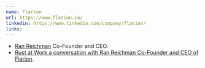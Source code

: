```yaml
---
name: Flarion
url: https://www.flarion.io/
linkedin: https://www.linkedin.com/company/flarion/
links:
---
```


* [Ran Reichman](https://www.linkedin.com/in/ran-reichman-740163b7/) Co-Founder and CEO.
* [Rust at Work a conversation with Ran Reichman Co-Founder and CEO of Flarion](https://rust.code-maven.com/rust-at-work-flarion).

